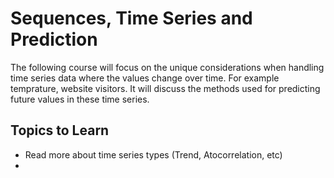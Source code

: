 # Sequences, Time Series and Prediction

The following course will focus on the unique considerations when handling time series data where the values change over time. For example temprature, website visitors. It will discuss the methods used for predicting future values in these time series.

## Topics to Learn

- Read more about time series types (Trend, Atocorrelation, etc)
- 